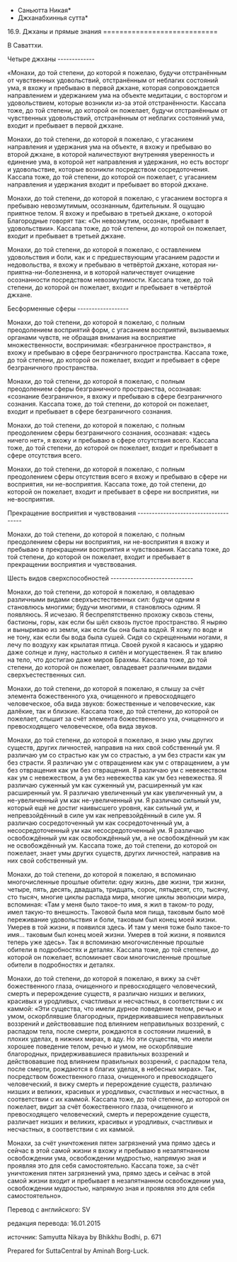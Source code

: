 * Саньютта Никая*
* Джханабхиннья сутта*

16\.9\. Джханы и прямые знания
\=\=\=\=\=\=\=\=\=\=\=\=\=\=\=\=\=\=\=\=\=\=\=\=\=\=\=\=

В Саваттхи\.

Четыре джханы
\-\-\-\-\-\-\-\-\-\-\-\-\-

«Монахи, до той степени, до которой я пожелаю, будучи отстранённым от чувственных удовольствий, отстранённым от неблагих состояний ума, я вхожу и пребываю в первой джхане, которая сопровождается направлением и удержанием ума на объекте медитации, с восторгом и удовольствием, которые возникли из\-за этой отстранённости\. Кассапа тоже, до той степени, до которой он пожелает, будучи отстранённым от чувственных удовольствий, отстранённым от неблагих состояний ума, входит и пребывает в первой джхане\.

Монахи, до той степени, до которой я пожелаю, с угасанием направления и удержания ума на объекте, я вхожу и пребываю во второй джхане, в которой наличествуют внутренняя уверенность и единение ума, в которой нет направления и удержания, но есть восторг и удовольствие, которые возникли посредством сосредоточения\. Кассапа тоже, до той степени, до которой он пожелает, с угасанием направления и удержания входит и пребывает во второй джхане\.

Монахи, до той степени, до которой я пожелаю, с угасанием восторга я пребываю невозмутимым, осознанным, бдительным\. Я ощущаю приятное телом\. Я вхожу и пребываю в третьей джхане, о которой Благородные говорят так: «Он невозмутим, осознан, пребывает в удовольствии»\. Кассапа тоже, до той степени, до которой он пожелает, входит и пребывает в третьей джхане\.

Монахи, до той степени, до которой я пожелаю, с оставлением удовольствия и боли, как и с предшествующим угасанием радости и недовольства, я вхожу и пребываю в четвёртой джхане, которая ни\-приятна\-ни\-болезненна, и в которой наличествует очищение осознанности посредством невозмутимости\. Кассапа тоже, до той степени, до которой он пожелает, входит и пребывает в четвёртой джхане\.

Бесформенные сферы
\-\-\-\-\-\-\-\-\-\-\-\-\-\-\-\-\-\-

Монахи, до той степени, до которой я пожелаю, с полным преодолением восприятий форм, с угасанием восприятий, вызываемых органами чувств, не обращая внимания на восприятие множественности, воспринимая: «безграничное пространство», я вхожу и пребываю в сфере безграничного пространства\. Кассапа тоже, до той степени, до которой он пожелает, входит и пребывает в сфере безграничного пространства\.

Монахи, до той степени, до которой я пожелаю, с полным преодолением сферы безграничного пространства, осознавая: «сознание безгранично», я вхожу и пребываю в сфере безграничного сознания\. Кассапа тоже, до той степени, до которой он пожелает, входит и пребывает в сфере безграничного сознания\.

Монахи, до той степени, до которой я пожелаю, с полным преодолением сферы безграничного сознания, осознавая: «здесь ничего нет», я вхожу и пребываю в сфере отсутствия всего\. Кассапа тоже, до той степени, до которой он пожелает, входит и пребывает в сфере отсутствия всего\.

Монахи, до той степени, до которой я пожелаю, с полным преодолением сферы отсутствия всего я вхожу и пребываю в сфере ни восприятия, ни не\-восприятия\. Кассапа тоже, до той степени, до которой он пожелает, входит и пребывает в сфере ни восприятия, ни не\-восприятия\.

Прекращение восприятия и чувствования
\-\-\-\-\-\-\-\-\-\-\-\-\-\-\-\-\-\-\-\-\-\-\-\-\-\-\-\-\-\-\-\-\-\-\-\-\-

Монахи, до той степени, до которой я пожелаю, с полным преодолением сферы ни восприятия, ни не\-восприятия я вхожу и пребываю в прекращении восприятия и чувствования\. Кассапа тоже, до той степени, до которой он пожелает, входит и пребывает в прекращении восприятия и чувствования\.

Шесть видов сверхспособностей
\-\-\-\-\-\-\-\-\-\-\-\-\-\-\-\-\-\-\-\-\-\-\-\-\-\-\-\-\-

Монахи, до той степени, до которой я пожелаю, я овладеваю различными видами сверхъестественных сил: будучи одним я становлюсь многими; будучи многими, я становлюсь одним\. Я появляюсь\. Я исчезаю\. Я беспрепятственно прохожу сквозь стены, бастионы, горы, как если бы шёл сквозь пустое пространство\. Я ныряю и выныриваю из земли, как если бы она была водой\. Я хожу по воде и не тону, как если бы вода была сушей\. Сидя со скрещенными ногами, я лечу по воздуху как крылатая птица\. Своей рукой я касаюсь и ударяю даже солнце и луну, настолько я силён и могущественен\. Я так влияю на тело, что достигаю даже миров Брахмы\. Кассапа тоже, до той степени, до которой он пожелает, овладевает различными видами сверхъестественных сил\.

Монахи, до той степени, до которой я пожелаю, я слышу за счёт элемента божественного уха, очищенного и превосходящего человеческое, оба вида звуков: божественные и человеческие, как далёкие, так и близкие\. Кассапа тоже, до той степени, до которой он пожелает, слышит за счёт элемента божественного уха, очищенного и превосходящего человеческое, оба вида звуков\.

Монахи, до той степени, до которой я пожелаю, я знаю умы других существ, других личностей, направив на них свой собственный ум\. Я различаю ум со страстью как ум со страстью, а ум без страсти как ум без страсти\. Я различаю ум с отвращением как ум с отвращением, а ум без отвращения как ум без отвращения\. Я различаю ум с невежеством как ум с невежеством, а ум без невежества как ум без невежества\. Я различаю суженный ум как суженный ум, расширенный ум как расширенный ум\. Я различаю увеличенный ум как увеличенный ум, а не\-увеличенный ум как не\-увеличенный ум\. Я различаю сильный ум, который ещё не достиг наивысшего уровня, как сильный ум, и непревзойдённый в силе ум как непревзойдённый в силе ум\. Я различаю сосредоточенный ум как сосредоточенный ум, а несосредоточенный ум как несосредоточенный ум\. Я различаю освобождённый ум как освобождённый ум, а не освобождённый ум как не освобождённый ум\. Кассапа тоже, до той степени, до которой он пожелает, знает умы других существ, других личностей, направив на них свой собственный ум\.

Монахи, до той степени, до которой я пожелаю, я вспоминаю многочисленные прошлые обители: одну жизнь, две жизни, три жизни, четыре, пять, десять, двадцать, тридцать, сорок, пятьдесят, сто, тысячу, сто тысяч, многие циклы распада мира, многие циклы эволюции мира, вспоминая: «Там у меня было такое\-то имя, я жил в таком\-то роду, имел такую\-то внешность\. Таковой была моя пища, таковым было моё переживание удовольствия и боли, таковым был конец моей жизни\. Умерев в той жизни, я появился здесь\. И там у меня тоже было такое\-то имя… таковым был конец моей жизни\. Умерев в той жизни, я появился теперь уже здесь»\. Так я вспоминаю многочисленные прошлые обители в подробностях и деталях\. Кассапа тоже, до той степени, до которой он пожелает, вспоминает свои многочисленные прошлые обители в подробностях и деталях\.

Монахи, до той степени, до которой я пожелаю, я вижу за счёт божественного глаза, очищенного и превосходящего человеческий, смерть и перерождение существ, я различаю низших и великих, красивых и уродливых, счастливых и несчастных, в соответствии с их каммой: «Эти существа, что имели дурное поведение телом, речью и умом, оскорблявшие благородных, придерживавшиеся неправильных воззрений и действовавшие под влиянием неправильных воззрений, с распадом тела, после смерти, рождаются в состоянии лишений, в плохих уделах, в нижних мирах, в аду\. Но эти существа, что имели хорошее поведение телом, речью и умом, не оскорблявшие благородных, придерживавшиеся правильных воззрений и действовавшие под влиянием правильных воззрений, с распадом тела, после смерти, рождаются в благих уделах, в небесных мирах»\. Так, посредством божественного глаза, очищенного и превосходящего человеческий, я вижу смерть и перерождение существ, различаю низших и великих, красивых и уродливых, счастливых и несчастных, в соответствии с их каммой\. Кассапа тоже, до той степени, до которой он пожелает, видит за счёт божественного глаза, очищенного и превосходящего человеческий, смерть и перерождение существ, различает низших и великих, красивых и уродливых, счастливых и несчастных, в соответствии с их каммой\.

Монахи, за счёт уничтожения пятен загрязнений ума прямо здесь и сейчас в этой самой жизни я вхожу и пребываю в незапятнанном освобождении ума, освобождении мудростью, напрямую зная и проявляя это для себя самостоятельно\. Кассапа тоже, за счёт уничтожения пятен загрязнений ума, прямо здесь и сейчас в этой самой жизни входит и пребывает в незапятнанном освобождении ума, освобождении мудростью, напрямую зная и проявляя это для себя самостоятельно»\.

Перевод с английского: SV

редакция перевода: 16\.01\.2015

источник: Samyutta Nikaya by Bhikkhu Bodhi, p\. 671

Prepared for SuttaCentral by Aminah Borg\-Luck\.